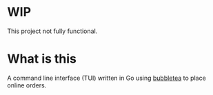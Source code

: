 # WIP

This project not fully functional.

# What is this

A command line interface (TUI) written in Go using [bubbletea](https://github.com/charmbracelet/bubbletea) to place online orders.
